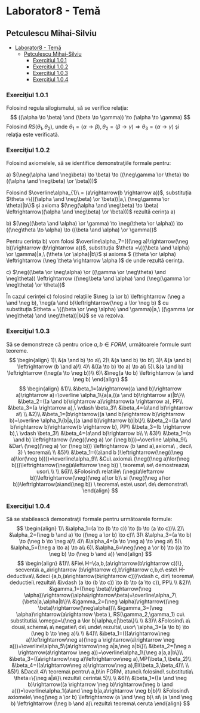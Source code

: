 # Laborator8 - Temă

## Petculescu Mihai-Silviu

- [Laborator8 - Temă](#laborator8---temă)
  - [Petculescu Mihai-Silviu](#petculescu-mihai-silviu)
    - [Exerciţiul 1.0.1](#exerciţiul-101)
    - [Exerciţiul 1.0.2](#exerciţiul-102)
    - [Exerciţiul 1.0.3](#exerciţiul-103)
    - [Exerciţiul 1.0.4](#exerciţiul-104)

### Exerciţiul 1.0.1

Folosind regula silogismului, să se verifice relaţia:
$$
((\alpha \to \beta) \and (\beta \to \gamma)) \to (\alpha \to \gamma)
$$
Folosind $RS(\theta_1,\theta_2)$, unde $\theta_1 = (\alpha \to \beta), \theta_2 = (\beta \to \gamma) \Rightarrow \theta_3 = (\alpha \to \gamma)$ şi relaţia este verificată.

### Exerciţiul 1.0.2

Folosind axiomelele, să se identifice demonstraţiile formale pentru:

a) $(\neg(\alpha \and \neg\beta) \to \beta) \to ((\neg\gamma \or \theta) \to ((\alpha \and \neg\beta) \or \beta)))$

Folosind $\overline\alpha_{1}\ = (a\rightarrow(b \rightarrow a))$, substituția $\theta =\{((\alpha \and \neg\beta) \or \beta))|a,\ (\neg\gamma \or \theta)|b\}$ și axioma $(\neg(\alpha \and \neg\beta) \to \beta) \leftrightarrow((\alpha \and \neg\beta) \or \beta)))$ rezultă cerința a)

b) $(\neg((\beta \and \alpha) \or \gamma) \to \neg(\theta \or \alpha)) \to ((\neg\theta \to \alpha) \to ((\beta \and \alpha) \or \gamma))$

Pentru cerinţa b) vom folosi $\overline\alpha_7=(((\neg a)\rightarrow(\neg b))\rightarrow (b\rightarrow a))$, substituția $\theta =\{((\beta \and \alpha) \or \gamma)|a,\ (\theta \or \alpha)|b\}$ și axioma $  (\theta \or \alpha) \leftrightarrow (\neg \theta \rightarrow \alpha )$ de unde rezultă cerinţa.

c) $\neg((\beta \or \neg\alpha) \or ((\gamma \or \neg\theta) \and \neg\theta)) \leftrightarrow ((\neg\beta \and \alpha) \and (\neg(\gamma \or \neg\theta) \or \theta))$

În cazul cerinței c) folosind relațiile $\neg (a \or b) \leftrightarrow (\neg a \and \neg b), \neg(a \and b)\leftrightarrow(\neg a \lor \neg b) $ cu substituția $\theta = \{(\beta \or  \neg \alpha) \and \gamma)|a,\ ((\gamma \or \neg\theta) \and \neg\theta))|b\}$ se va rezolva.

### Exerciţiul 1.0.3

Să se demonstreze că pentru orice $a,b \in FORM$, următoarele formule sunt teoreme.
$$
\begin{align}
1)\ &(a \and b) \to a\\
2)\ &(a \and b) \to b\\
3)\ &(a \and b) \leftrightarrow (b \and a)\\
4)\ &((a \to b) \to a) \to a\\
5)\ &(a \and b) \leftrightarrow (\neg(a \to \neg b))\\
6)\ &\neg(a \to b) \leftrightarrow (a \and \neg b)
\end{align}
$$
$$
\begin{align}
&1)\\
&\beta_1=(a\rightarrow((a \and b)\rightarrow a)\rightarrow a)=\overline \alpha_1\{a|a,((a \and b)\rightarrow a)|b\}\\
&\beta_2=((a \and b)\rightarrow a)\rightarrow(a \rightarrow a), PP\\
&\beta_3=(a \rightarrow a),\ \vdash \beta_3\\
&\beta_4=(a\and b)\rightarrow a\\
\\
&2)\\
&\beta_1=(b\rightarrow((a \and b)\rightarrow b)\rightarrow b)=\overline \alpha_1\{b|a,((a \and b)\rightarrow b)|b\}\\
&\beta_2=((a \and b)\rightarrow b)\rightarrow(b \rightarrow b), PP\\
&\beta_3=(b \rightarrow b),\ \vdash \beta_3\\
&\beta_4=(a\and b)\rightarrow b\\
\\
&3)\\
&\beta_1=(a \and b) \leftrightarrow (\neg((\neg a) \or (\neg b)))=\overline \alpha_9\\
&Dar\ (\neg((\neg a) \or (\neg b))) \leftrightarrow (b \and a),axioma\ , deci\ 3) \ teorema\\
\\
&5)\\
&\beta_1=((a\and b )\leftrightarrow(\neg((\neg a)\lor(\neg b))))=\overline\alpha_9\\
&Cu\ axioma\ (\neg((\neg a)\lor(\neg b)))\leftrightarrow(\neg(a\leftarrow \neg b)) \ teorema\ se\ demostreaza\ usor\ \\
\\
&6)\\
&Folosind\ relatiile\ (\neg(a\leftarrow  b))\leftrightarrow(\neg((\neg a)\or b)\ si (\neg((\neg a)\or b))\leftrightarrow(a\and(\neg b)) \ teorema\ este\ usor\ de\ demonstrat\ 
\end{align}
$$

### Exerciţiul 1.0.4

Să se stabilească demonstraţii formale pentru următoarele formule:
$$
\begin{align}
1)\ &\alpha_1=(a \to (b \to c)) \to (b \to (a \to c))\\
2)\ &\alpha_2=(\neg b \and a) \to ((\neg a \or b) \to c)\\
3)\ &\alpha_3=(a \to b) \to (\neg b \to \neg a)\\
4)\ &\alpha_4=(a \to \neg a) \to \neg a\\
5)\ &\alpha_5=(\neg a \to a) \to a\\
6)\ &\alpha_6=\neg(\neg a \or b) \to ((a \to \neg b) \to (\neg b \and a))
\end{align}
$$
$$
\begin{align}
&1)\\
&Fie\ H=\{a,b,(a\rightarrow(b\rightarrow c))\}, secventa\ a,,a\rightarrow (b\rightarrow c),b\rightarrow c,b,c\ este\ H-deductiva\\
&deci {a,b,(a\rightarrow(b\rightarrow c))}\vdash c, din\ teorema\ deductiei\ rezulta\\
&\vdash (a \to (b \to c)) \to (b \to (a \to c)), PP\\
\\
&2)\\
&\gamma_1=((\neg \beta)\rightarrow(\neg \alpha))\rightarrow(\alpha\rightarrow\beta)=\overline\alpha_7\{\beta|a,\alpha|b\}\\
&\gamma_2=(\neg \alpha)\rightarrow((\neg \beta)\rightarrow(\neg\alpha))\\
&\gamma_3=(\neg \alpha)\rightarrow(a\rightarrow \beta ), RS(\gamma_2,\gamma_1) cu\ substitutia\ \omega=\{\neg a \lor b|\alpha,c|\beta\}\\
\\
&3)\\
&Folosind\ a\ doua\ schema\  a\ negatiei\ de\ unde\ rezulta\ usor\ \alpha_3=(a \to b) \to (\neg b \to \neg a)\\
\\
&4)\\
&\beta_1=(((a\rightarrow\neg a)\leftrightarrow\neg a)(\neg a \rightarrow(a\rightarrow \neg a)))=\overline\alpha_5\{a\rightarrow\neg a|a,\neg a|b\}\\
&\beta_2=(\neg a \rightarrow(a\rightarrow \neg a))=\overline\alpha_1\{\neg a|a,a|b\}\\
&\beta_3=((a\rightarrow\neg a)\leftrightarrow\neg a),MP(\beta_1,\beta_2)\\
&\beta_4=((a\rightarrow\neg a)\rightarrow\neg a),EI(\beta_3,\beta_4)\\
\\
&5)\\
&Daca\ 4)\ teorema\ pentru\ a,b\in FORM, atunci\ folosind\ substitutia\ \theta=\{\neg a|a\}\ rezulta\ cerinta\ 5)\\
\\
&6)\\
&\beta_1=((a \and \neg b)\rightarrow((a \rightarrow \neg b)\rightarrow(\neg b \and a)))=\overline\alpha_1{a\and \neg b|a,a\rightarrow \neg b|b}\\
&Folosind\ axiomele\ \neg(\neg a \or b) \leftrightarrow (a \and \neg b)\ si\ (a \and \neg b) \leftrightarrow (\neg b \and a)\ rezulta\ teorema\ ceruta
\end{align}
$$


